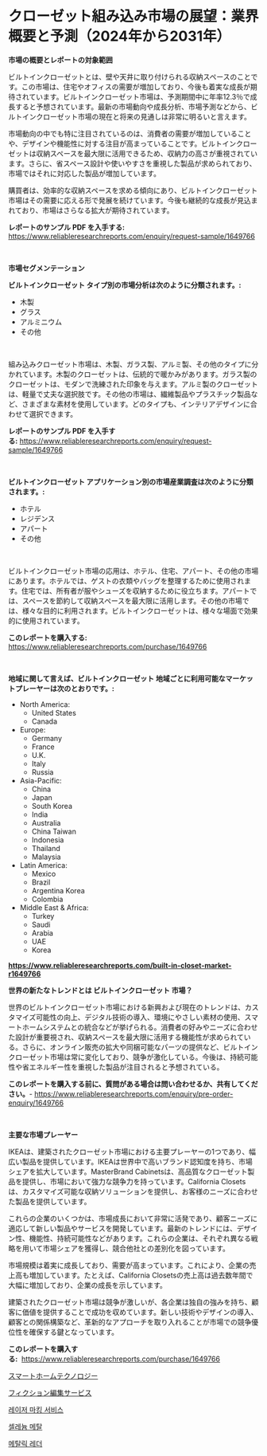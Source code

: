 <p><h1>クローゼット組み込み市場の展望：業界概要と予測（2024年から2031年）</h1></p><p><strong>市場の概要とレポートの対象範囲</strong></p>
<p><p>ビルトインクローゼットとは、壁や天井に取り付けられる収納スペースのことです。この市場は、住宅やオフィスの需要が増加しており、今後も着実な成長が期待されています。ビルトインクローゼット市場は、予測期間中に年率12.3％で成長すると予想されています。最新の市場動向や成長分析、市場予測などから、ビルトインクローゼット市場の現在と将来の見通しは非常に明るいと言えます。</p><p>市場動向の中でも特に注目されているのは、消費者の需要が増加していることや、デザインや機能性に対する注目が高まっていることです。ビルトインクローゼットは収納スペースを最大限に活用できるため、収納力の高さが重視されています。さらに、省スペース設計や使いやすさを重視した製品が求められており、市場ではそれに対応した製品が増加しています。</p><p>購買者は、効率的な収納スペースを求める傾向にあり、ビルトインクローゼット市場はその需要に応える形で発展を続けています。今後も継続的な成長が見込まれており、市場はさらなる拡大が期待されています。</p></p>
<p><strong>レポートのサンプル PDF を入手する:</strong> <a href="https://www.reliableresearchreports.com/enquiry/request-sample/1649766">https://www.reliableresearchreports.com/enquiry/request-sample/1649766</a></p>
<p>&nbsp;</p>
<p><strong>市場セグメンテーション</strong></p>
<p><strong>ビルトインクローゼット タイプ別の市場分析は次のように分類されます。:</strong></p>
<p><ul><li>木製</li><li>グラス</li><li>アルミニウム</li><li>その他</li></ul></p>
<p>&nbsp;</p>
<p><p>組み込みクローゼット市場は、木製、ガラス製、アルミ製、その他のタイプに分かれています。木製のクローゼットは、伝統的で暖かみがあります。ガラス製のクローゼットは、モダンで洗練された印象を与えます。アルミ製のクローゼットは、軽量で丈夫な選択肢です。その他の市場は、繊維製品やプラスチック製品など、さまざまな素材を使用しています。どのタイプも、インテリアデザインに合わせて選択できます。</p></p>
<p><strong>レポートのサンプル PDF を入手する:</strong>&nbsp;<a href="https://www.reliableresearchreports.com/enquiry/request-sample/1649766">https://www.reliableresearchreports.com/enquiry/request-sample/1649766</a></p>
<p>&nbsp;</p>
<p><strong> ビルトインクローゼット アプリケーション別の市場産業調査は次のように分類されます。:</strong></p>
<p><ul><li>ホテル</li><li>レジデンス</li><li>アパート</li><li>その他</li></ul></p>
<p>&nbsp;</p>
<p><p>ビルトインクローゼット市場の応用は、ホテル、住宅、アパート、その他の市場にあります。ホテルでは、ゲストの衣類やバッグを整理するために使用されます。住宅では、所有者が服やシューズを収納するために役立ちます。アパートでは、スペースを節約して収納スペースを最大限に活用します。その他の市場では、様々な目的に利用されます。ビルトインクローゼットは、様々な場面で効果的に使用されています。</p></p>
<p><strong>このレポートを購入する:</strong>&nbsp; <a href="https://www.reliableresearchreports.com/purchase/1649766">https://www.reliableresearchreports.com/purchase/1649766</a></p>
<p>&nbsp;</p>
<p><strong>地域に関して言えば、ビルトインクローゼット 地域ごとに利用可能なマーケットプレーヤーは次のとおりです。:</strong></p>
<p><ul>
    <li>
        North America:
        <ul>
            <li>United States</li>
            <li>Canada</li>
        </ul>
    </li>
    <li>
        Europe:
        <ul>
            <li>Germany</li>
            <li>France</li>
            <li>U.K.</li>
            <li>Italy</li>
            <li>Russia</li>
        </ul>
    </li>
    <li>
        Asia-Pacific:
        <ul>
            <li>China</li>
            <li>Japan</li>
            <li>South Korea</li>
            <li>India</li>
            <li>Australia</li>
            <li>China Taiwan</li>
            <li>Indonesia</li>
            <li>Thailand</li>
            <li>Malaysia</li>
        </ul>
    </li>
    <li>
        Latin America:
        <ul>
            <li>Mexico</li>
            <li>Brazil</li>
            <li>Argentina Korea</li>
            <li>Colombia</li>
        </ul>
    </li>
    <li>
        Middle East & Africa:
        <ul>
            <li>Turkey</li>
            <li>Saudi</li>
            <li>Arabia</li>
            <li>UAE</li>
            <li>Korea</li>
        </ul>
    </li>
    </ul></p>
<p><strong><a href="https://www.reliableresearchreports.com/built-in-closet-market-r1649766">https://www.reliableresearchreports.com/built-in-closet-market-r1649766</a></strong>&nbsp;</p>
<p><strong>世界の新たなトレンドとは ビルトインクローゼット 市場？</strong></p>
<p><p>世界のビルトインクローゼット市場における新興および現在のトレンドは、カスタマイズ可能性の向上、デジタル技術の導入、環境にやさしい素材の使用、スマートホームシステムとの統合などが挙げられる。消費者の好みやニーズに合わせた設計が重要視され、収納スペースを最大限に活用する機能性が求められている。さらに、オンライン販売の拡大や同梱可能なパーツの提供など、ビルトインクローゼット市場は常に変化しており、競争が激化している。今後は、持続可能性や省エネルギー性を重視した製品が注目されると予想されている。</p></p>
<p><strong>このレポートを購入する前に、質問がある場合は問い合わせるか、共有してください。</strong>- <a href="https://www.reliableresearchreports.com/enquiry/pre-order-enquiry/1649766">https://www.reliableresearchreports.com/enquiry/pre-order-enquiry/1649766</a></p>
<p>&nbsp;</p>
<p><strong>主要な市場プレーヤー</strong></p>
<p><p>IKEAは、建築されたクローゼット市場における主要プレーヤーの1つであり、幅広い製品を提供しています。IKEAは世界中で高いブランド認知度を持ち、市場シェアを拡大しています。MasterBrand Cabinetsは、高品質なクローゼット製品を提供し、市場において強力な競争力を持っています。California Closetsは、カスタマイズ可能な収納ソリューションを提供し、お客様のニーズに合わせた製品を提供しています。</p><p>これらの企業のいくつかは、市場成長において非常に活発であり、顧客ニーズに適応して新しい製品やサービスを開発しています。最新のトレンドには、デザイン性、機能性、持続可能性などがあります。これらの企業は、それぞれ異なる戦略を用いて市場シェアを獲得し、競合他社との差別化を図っています。</p><p>市場規模は着実に成長しており、需要が高まっています。これにより、企業の売上高も増加しています。たとえば、California Closetsの売上高は過去数年間で大幅に増加しており、企業の成長を示しています。</p><p>建築されたクローゼット市場は競争が激しいが、各企業は独自の強みを持ち、顧客に価値を提供することで成功を収めています。新しい技術やデザインの導入、顧客との関係構築など、革新的なアプローチを取り入れることが市場での競争優位性を確保する鍵となっています。</p></p>
<p><strong>このレポートを購入する:</strong>&nbsp;&nbsp;<a href="https://www.reliableresearchreports.com/purchase/1649766">https://www.reliableresearchreports.com/purchase/1649766</a></p>
<p><p><a href="https://medium.com/@fosterfahey38/%E3%82%B9%E3%83%9E%E3%83%BC%E3%83%88%E3%83%9B%E3%83%BC%E3%83%A0%E6%8A%80%E8%A1%93%E5%B8%82%E5%A0%B4-2031%E5%B9%B4%E3%81%BE%E3%81%A7%E3%81%AE%E6%88%90%E5%8A%9F%E3%81%97%E3%81%9F%E3%83%93%E3%82%B8%E3%83%8D%E3%82%B9%E6%88%A6%E7%95%A5%E3%81%AE%E9%8D%B5%E3%82%92%E4%BA%88%E6%B8%AC-8befb76425a4">スマートホームテクノロジー</a></p><p><a href="https://medium.com/@awicka/%E3%83%95%E3%82%A3%E3%82%AF%E3%82%B7%E3%83%A7%E3%83%B3%E7%B7%A8%E9%9B%86%E3%82%B5%E3%83%BC%E3%83%93%E3%82%B9%E5%B8%82%E5%A0%B4-2031%E5%B9%B4%E3%81%BE%E3%81%A7%E3%81%AE%E3%83%88%E3%83%AC%E3%83%B3%E3%83%89-%E4%BA%88%E6%B8%AC-%E7%AB%B6%E4%BA%89%E5%88%86%E6%9E%90-f25a1f18c262">フィクション編集サービス</a></p><p><a href="https://github.com/Elenrrera7685/Market-Research-Report-List-1/blob/main/428657326348.md">레이저 마킹 서비스</a></p><p><a href="https://medium.com/@jadenraynor/%EC%85%80%EB%A0%88%EB%8A%84-%EA%B8%88%EC%86%8D-%EC%8B%9C%EC%9E%A5-%EB%B6%84%EC%84%9D-%EA%B8%80%EB%A1%9C%EB%B2%8C-%EC%82%B0%EC%97%85-%EC%A0%84%EB%A7%9D-%EB%B0%8F-%EC%98%88%EC%B8%A1-2024%EB%85%84%EB%B6%80%ED%84%B0-2031%EB%85%84-cf587dc5f570">셀레늄 메탈</a></p><p><a href="https://github.com/sammyUltyylrich9067856/Market-Research-Report-List-1/blob/main/749998626349.md">메탈릭 레더</a></p></p>
